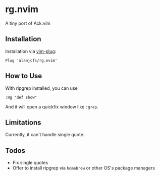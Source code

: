 # rg.nvim
A tiny port of Ack.vim

## Installation
Installation via [vim-plug](https://github.com/junegunn/vim-plug):

```vim
Plug 'alanjcfs/rg.nvim'
```

## How to Use

With ripgrep installed, you can use

```
:Rg "def show"
```

And it will open a quickfix window like `:grep`.

## Limitations

Currently, it can't handle single quote.

## Todos

* Fix single quotes
* Offer to install ripgrep via `homebrew` or other OS's package managers
